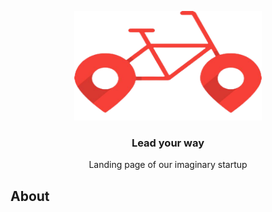 <p align="center">
  <img src="imgs/logo.png" width="300" height="175" alt="lead your way logo">
</p>

<h3 align="center">Lead your way</h3>

<p align="center">Landing page of our imaginary startup</p>

## About
